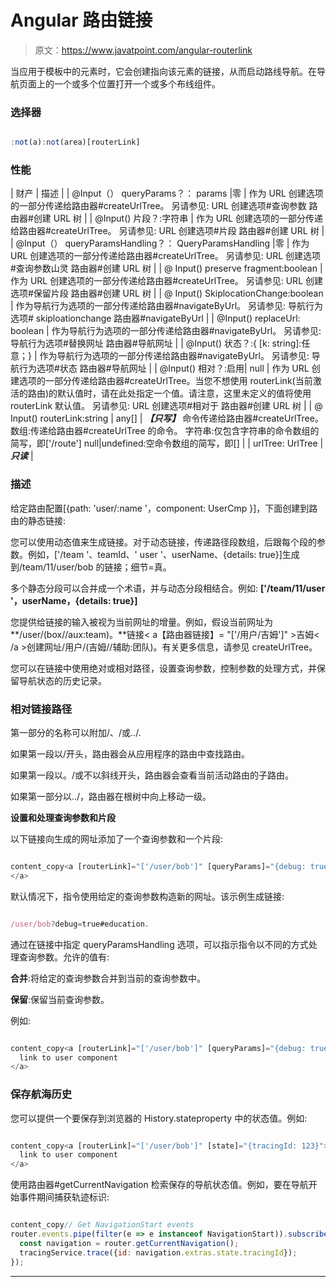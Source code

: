 # Angular 路由链接

> 原文：<https://www.javatpoint.com/angular-routerlink>

当应用于模板中的元素时，它会创建指向该元素的链接，从而启动路线导航。在导航页面上的一个或多个<router-outlet>位置打开一个或多个布线组件。</router-outlet>

### 选择器

```js

:not(a):not(area)[routerLink]

```

### 性能

| 财产 | 描述 |
| @Input（）
queryParams？： params &#124;零 | 作为 URL 创建选项的一部分传递给路由器#createUrlTree。
另请参见:
URL 创建选项#查询参数
路由器#创建 URL 树 |
| @Input()
片段？:字符串 | 作为 URL 创建选项的一部分传递给路由器#createUrlTree。
另请参见:
URL 创建选项#片段
路由器#创建 URL 树 |
| @Input（）
queryParamsHandling？： QueryParamsHandling &#124;零 | 作为 URL 创建选项的一部分传递给路由器#createUrlTree。
另请参见:
URL 创建选项#查询参数山灵
路由器#创建 URL 树 |
| @ Input()
preserve fragment:boolean | 作为 URL 创建选项的一部分传递给路由器#createUrlTree。
另请参见:
URL 创建选项#保留片段
路由器#创建 URL 树 |
| @ Input()
SkiplocationChange:boolean | 作为导航行为选项的一部分传递给路由器#navigateByUrl。
另请参见:
导航行为选项# skiploationchange
路由器#navigateByUrl |
| @Input()
replaceUrl: boolean | 作为导航行为选项的一部分传递给路由器#navigateByUrl。
另请参见:
导航行为选项#替换网址
路由器#导航网址 |
| @Input()
状态？:{ [k: string]:任意；} | 作为导航行为选项的一部分传递给路由器#navigateByUrl。
另请参见:
导航行为选项#状态
路由器#导航网址 |
| @Input()
相对？:启用&#124; null | 作为 URL 创建选项的一部分传递给路由器#createUrlTree。当您不想使用 routerLink(当前激活的路由)的默认值时，请在此处指定一个值。请注意，这里未定义的值将使用 routerLink 默认值。
另请参见:
URL 创建选项#相对于
路由器#创建 URL 树 |
| @ Input()
routerLink:string &#124; any[] | ***【只写】***
命令传递给路由器#createUrlTree。
数组:传递给路由器#createUrlTree 的命令。
字符串:仅包含字符串的命令数组的简写，即['/route']
null&#124;undefined:空命令数组的简写，即[] |
| urlTree: UrlTree | ***只读*** |

### 描述

给定路由配置[{path: 'user/:name '，component: UserCmp }]，下面创建到路由的静态链接:

您可以使用动态值来生成链接。对于动态链接，传递路径段数组，后跟每个段的参数。例如，['/team '、teamId、' user '、userName、{details: true}]生成到/team/11/user/bob 的链接；细节=真。

多个静态分段可以合并成一个术语，并与动态分段相结合。例如: **['/team/11/user '，userName，{details: true}]**

您提供给链接的输入被视为当前网址的增量。例如，假设当前网址为 **/user/(box//aux:team)。**链接< a【路由器链接】= "['/用户/吉姆']" >吉姆< /a >创建网址/用户/(吉姆//辅助:团队)。有关更多信息，请参见 createUrlTree。

您可以在链接中使用绝对或相对路径，设置查询参数，控制参数的处理方式，并保留导航状态的历史记录。

### 相对链接路径

第一部分的名称可以附加/、/或../.

如果第一段以/开头，路由器会从应用程序的路由中查找路由。

如果第一段以。/或不以斜线开头，路由器会查看当前活动路由的子路由。

如果第一部分以../，路由器在根树中向上移动一级。

**设置和处理查询参数和片段**

以下链接向生成的网址添加了一个查询参数和一个片段:

```js

content_copy<a [routerLink]="['/user/bob']" [queryParams]="{debug: true}" fragment="education"> link to user component
</a>

```

默认情况下，指令使用给定的查询参数构造新的网址。该示例生成链接:

```js

/user/bob?debug=true#education.

```

通过在链接中指定 queryParamsHandling 选项，可以指示指令以不同的方式处理查询参数。允许的值有:

**合并**:将给定的查询参数合并到当前的查询参数中。

**保留**:保留当前查询参数。

例如:

```js

content_copy<a [routerLink]="['/user/bob']" [queryParams]="{debug: true}" queryParamsHandling="merge">
  link to user component
</a>

```

### 保存航海历史

您可以提供一个要保存到浏览器的 History.stateproperty 中的状态值。例如:

```js

content_copy<a [routerLink]="['/user/bob']" [state]="{tracingId: 123}">
  link to user component
</a>

```

使用路由器#getCurrentNavigation 检索保存的导航状态值。例如，要在导航开始事件期间捕获轨迹标识:

```js

content_copy// Get NavigationStart events
router.events.pipe(filter(e => e instanceof NavigationStart)).subscribe(e => {
  const navigation = router.getCurrentNavigation();
  tracingService.trace({id: navigation.extras.state.tracingId});
});

```

* * *